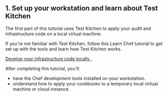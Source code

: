 ## 1. Set up your workstation and learn about Test Kitchen

The first part of this tutorial uses Test Kitchen to apply your audit and infrastructure code on a local virtual machine.

If you're not familiar with Test Kitchen, follow this Learn Chef tutorial to get set up with the tools and learn how Test Kitchen works.

<a class='accent-button radius cta' href='/local-development/windows/' target='_blank'>Develop your infrastructure code locally&nbsp;&nbsp;<i class='fa fa-external-link'></i></a>

After completing this tutorial, you'll:

* have the Chef development tools installed on your workstation.
* understand how to apply your cookbooks to a temporary local virtual machine or cloud instance.
